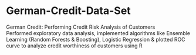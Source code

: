 # German-Credit-Data-Set

German Credit: Performing Credit Risk Analysis of Customers                                     
Performed exploratory data analysis, implemented algorithms like Ensemble Learning (Random Forests & Boosting), Logistic Regression & plotted ROC curve to analyze credit worthiness of customers using R
